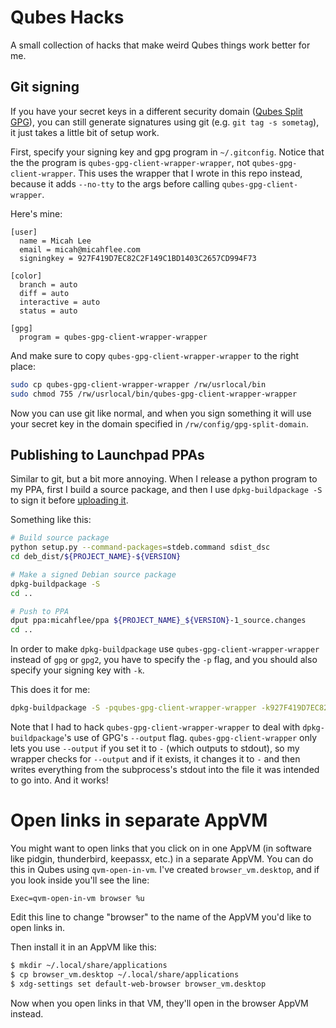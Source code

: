 # Qubes Hacks

A small collection of hacks that make weird Qubes things work better for me.

## Git signing

If you have your secret keys in a different security domain ([Qubes Split GPG](https://www.qubes-os.org/doc/split-gpg/)), you can still generate signatures using git (e.g. `git tag -s sometag`), it just takes a little bit of setup work.

First, specify your signing key and gpg program in `~/.gitconfig`. Notice that the the program is `qubes-gpg-client-wrapper-wrapper`, not `qubes-gpg-client-wrapper`. This uses the wrapper that I wrote in this repo instead, because it adds `--no-tty` to the args before calling `qubes-gpg-client-wrapper`.

Here's mine:

```
[user]
  name = Micah Lee
  email = micah@micahflee.com
  signingkey = 927F419D7EC82C2F149C1BD1403C2657CD994F73

[color]
  branch = auto
  diff = auto
  interactive = auto
  status = auto

[gpg]
  program = qubes-gpg-client-wrapper-wrapper
```

And make sure to copy `qubes-gpg-client-wrapper-wrapper` to the right place:

```sh
sudo cp qubes-gpg-client-wrapper-wrapper /rw/usrlocal/bin
sudo chmod 755 /rw/usrlocal/bin/qubes-gpg-client-wrapper-wrapper
```

Now you can use git like normal, and when you sign something it will use your secret key in the domain specified in `/rw/config/gpg-split-domain`.

## Publishing to Launchpad PPAs

Similar to git, but a bit more annoying. When I release a python program to my PPA, first I build a source package, and then I use `dpkg-buildpackage -S` to sign it before [uploading it](https://help.launchpad.net/Packaging/PPA/Uploading).

Something like this:

```sh
# Build source package
python setup.py --command-packages=stdeb.command sdist_dsc
cd deb_dist/${PROJECT_NAME}-${VERSION}

# Make a signed Debian source package
dpkg-buildpackage -S
cd ..

# Push to PPA
dput ppa:micahflee/ppa ${PROJECT_NAME}_${VERSION}-1_source.changes
cd ..
```

In order to make `dpkg-buildpackage` use `qubes-gpg-client-wrapper-wrapper` instead of `gpg` or `gpg2`, you have to specify the `-p` flag, and you should also specify your signing key with `-k`.

This does it for me:

```sh
dpkg-buildpackage -S -pqubes-gpg-client-wrapper-wrapper -k927F419D7EC82C2F149C1BD1403C2657CD994F73
```

Note that I had to hack `qubes-gpg-client-wrapper-wrapper` to deal with `dpkg-buildpackage`'s use of GPG's `--output` flag. `qubes-gpg-client-wrapper` only lets you use `--output` if you set it to `-` (which outputs to stdout), so my wrapper checks for `--output` and if it exists, it changes it to `-` and then writes everything from the subprocess's stdout into the file it was intended to go into. And it works!

# Open links in separate AppVM

You might want to open links that you click on in one AppVM (in software like pidgin, thunderbird, keepassx, etc.) in a separate AppVM. You can do this in Qubes using `qvm-open-in-vm`. I've created `browser_vm.desktop`, and if you look inside you'll see the line:

```
Exec=qvm-open-in-vm browser %u
```

Edit this line to change "browser" to the name of the AppVM you'd like to open links in.

Then install it in an AppVM like this:

```sh
$ mkdir ~/.local/share/applications
$ cp browser_vm.desktop ~/.local/share/applications
$ xdg-settings set default-web-browser browser_vm.desktop
```

Now when you open links in that VM, they'll open in the browser AppVM instead.

